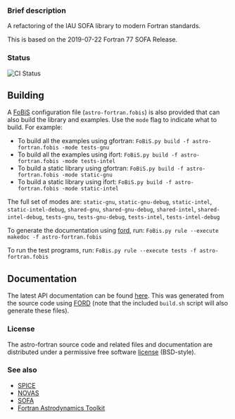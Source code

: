 
### Brief description

A refactoring of the IAU SOFA library to modern Fortran standards.

This is based on the 2019-07-22 Fortran 77 SOFA Release.

### Status

![CI Status](https://github.com/jacobwilliams/astro-fortran/actions/workflows/CI.yml/badge.svg)

## Building

A [FoBiS](https://github.com/szaghi/FoBiS) configuration file (`astro-fortran.fobis`) is also provided that can also build the library and examples. Use the `mode` flag to indicate what to build. For example:

  * To build all the examples using gfortran: `FoBiS.py build -f astro-fortran.fobis -mode tests-gnu`
  * To build all the examples using ifort: `FoBiS.py build -f astro-fortran.fobis -mode tests-intel`
  * To build a static library using gfortran: `FoBiS.py build -f astro-fortran.fobis -mode static-gnu`
  * To build a static library using ifort: `FoBiS.py build -f astro-fortran.fobis -mode static-intel`

  The full set of modes are: `static-gnu`, `static-gnu-debug`, `static-intel`, `static-intel-debug`, `shared-gnu`, `shared-gnu-debug`, `shared-intel`, `shared-intel-debug`, `tests-gnu`, `tests-gnu-debug`, `tests-intel`, `tests-intel-debug`

  To generate the documentation using [ford](https://github.com/Fortran-FOSS-Programmers/ford), run: ```FoBis.py rule --execute makedoc -f astro-fortran.fobis```

  To run the test programs, run: ```FoBis.py rule --execute tests -f astro-fortran.fobis```

## Documentation

The latest API documentation can be found [here](http://jacobwilliams.github.io/astro-fortran/). This was generated from the source code using [FORD](https://github.com/Fortran-FOSS-Programmers/ford) (note that the included `build.sh` script will also generate these files).

### License

The astro-fortran source code and related files and documentation are distributed under a permissive free software [license](https://github.com/jacobwilliams/astro-fortran/blob/master/LICENSE.txt) (BSD-style).

### See also

 * [SPICE](http://naif.jpl.nasa.gov/naif/toolkit.html)
 * [NOVAS](http://aa.usno.navy.mil/software/novas/novas_info.php)
 * [SOFA](http://www.iausofa.org)
 * [Fortran Astrodynamics Toolkit](https://github.com/jacobwilliams/Fortran-Astrodynamics-Toolkit)
